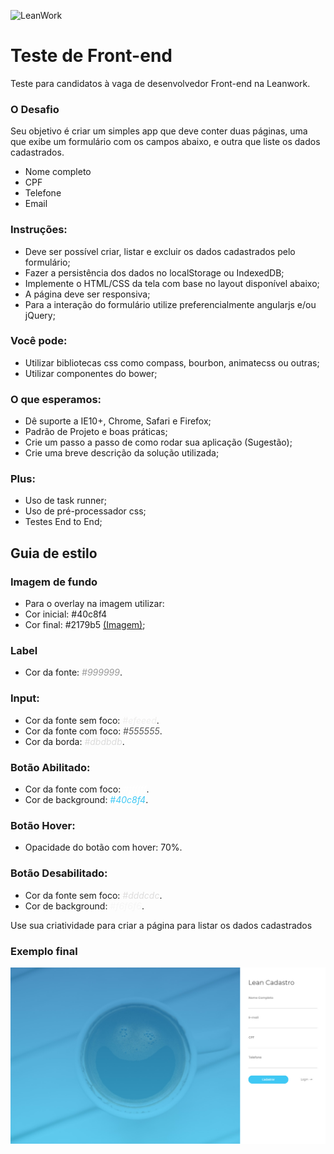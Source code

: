 ![LeanWork](https://avatars3.githubusercontent.com/u/9724331)

# Teste de Front-end
Teste para candidatos à vaga de desenvolvedor Front-end na Leanwork.

### O Desafio

Seu objetivo é criar um simples app que deve conter duas páginas, uma que exibe um formulário com os campos abaixo, e outra que liste os dados cadastrados.

* Nome completo
* CPF
* Telefone
* Email

### Instruções:
 - Deve ser possível criar, listar e excluir os dados cadastrados pelo formulário;
 - Fazer a persistência dos dados no localStorage ou IndexedDB;
 - Implemente o HTML/CSS da tela com base no layout disponível abaixo;
 - A página deve ser responsiva;
 - Para a interação do formulário utilize preferencialmente angularjs e/ou jQuery;

### Você pode:
 - Utilizar bibliotecas css como compass, bourbon, animatecss ou outras;
 - Utilizar componentes do bower;
 
### O que esperamos:
 - Dê suporte a IE10+, Chrome, Safari e Firefox;
 - Padrão de Projeto e boas práticas;
 - Crie um passo a passo de como rodar sua aplicação (Sugestão);
 - Crie uma breve descrição da solução utilizada;

### Plus:
 - Uso de task runner;
 - Uso de pré-processador css;
 - Testes End to End;


## Guia de estilo

### Imagem de fundo
 - Para o overlay na imagem utilizar:
 - Cor inicial: #40c8f4
 - Cor final: #2179b5
[(Imagem)](./images/bg.jpg);

### Label
 - Cor da fonte: <span style="color:#999999">*#999999*</span>.

### Input:
 - Cor da fonte sem foco: <span style="color:#efeeed">*#efeeed*</span>.
 - Cor da fonte com foco: <span style="color:#555555">*#555555*</span>.
 - Cor da borda: <span style="color:#dbdbdb">*#dbdbdb*</span>.

### Botão Abilitado:
 - Cor da fonte com foco: <span style="color:#ffffff">*#ffffff*</span>.
 - Cor de background: <span style="color:#40c8f4">*#40c8f4*</span>.

### Botão Hover:
 - Opacidade do botão com hover: 70%.

### Botão Desabilitado:
 - Cor da fonte sem foco: <span style="color:#dddcdc">*#dddcdc*</span>.
 - Cor de background: <span style="color:#f6f6f6">*#f6f6f6*</span>.

Use sua criatividade para criar a página para listar os dados cadastrados 

### Exemplo final

![inputs](./images/versao-web.jpg)

